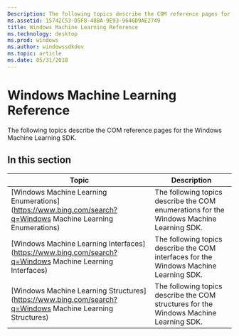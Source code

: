 ```yaml
---
Description: The following topics describe the COM reference pages for the Windows Machine Learning SDK.
ms.assetid: 15742C53-D5F8-48BA-9E93-9646D9AE2749
title: Windows Machine Learning Reference
ms.technology: desktop
ms.prod: windows
ms.author: windowssdkdev
ms.topic: article
ms.date: 05/31/2018
---
```


# Windows Machine Learning Reference

The following topics describe the COM reference pages for the Windows Machine Learning SDK.

## In this section



| Topic                                                                                             | Description                                                                                         |
|---------------------------------------------------------------------------------------------------|-----------------------------------------------------------------------------------------------------|
| [Windows Machine Learning Enumerations](https://www.bing.com/search?q=Windows Machine Learning Enumerations)<br/> | The following topics describe the COM enumerations for the Windows Machine Learning SDK.<br/> |
| [Windows Machine Learning Interfaces](https://www.bing.com/search?q=Windows Machine Learning Interfaces)<br/>     | The following topics describe the COM interfaces for the Windows Machine Learning SDK.<br/>   |
| [Windows Machine Learning Structures](https://www.bing.com/search?q=Windows Machine Learning Structures)<br/>     | The following topics describe the COM structures for the Windows Machine Learning SDK.<br/>   |



 

 

 




